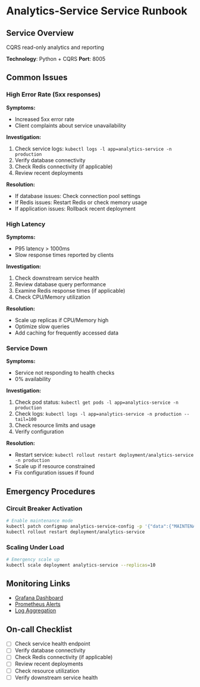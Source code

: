 # Analytics-Service Service Runbook

## Service Overview
CQRS read-only analytics and reporting

**Technology**: Python + CQRS
**Port**: 8005

## Common Issues

### High Error Rate (5xx responses)

**Symptoms:**
- Increased 5xx error rate
- Client complaints about service unavailability

**Investigation:**
1. Check service logs: `kubectl logs -l app=analytics-service -n production`
2. Verify database connectivity
3. Check Redis connectivity (if applicable)
4. Review recent deployments

**Resolution:**
- If database issues: Check connection pool settings
- If Redis issues: Restart Redis or check memory usage
- If application issues: Rollback recent deployment

### High Latency

**Symptoms:**
- P95 latency > 1000ms
- Slow response times reported by clients

**Investigation:**
1. Check downstream service health
2. Review database query performance
3. Examine Redis response times (if applicable)
4. Check CPU/Memory utilization

**Resolution:**
- Scale up replicas if CPU/Memory high
- Optimize slow queries
- Add caching for frequently accessed data

### Service Down

**Symptoms:**
- Service not responding to health checks
- 0% availability

**Investigation:**
1. Check pod status: `kubectl get pods -l app=analytics-service -n production`
2. Check logs: `kubectl logs -l app=analytics-service -n production --tail=100`
3. Check resource limits and usage
4. Verify configuration

**Resolution:**
- Restart service: `kubectl rollout restart deployment/analytics-service -n production`
- Scale up if resource constrained
- Fix configuration issues if found

## Emergency Procedures

### Circuit Breaker Activation
```bash
# Enable maintenance mode
kubectl patch configmap analytics-service-config -p '{"data":{"MAINTENANCE_MODE":"true"}}'
kubectl rollout restart deployment/analytics-service
```

### Scaling Under Load
```bash
# Emergency scale up
kubectl scale deployment analytics-service --replicas=10
```

## Monitoring Links
- [Grafana Dashboard](http://grafana.company.com/d/analytics-service)
- [Prometheus Alerts](http://prometheus.company.com/alerts)
- [Log Aggregation](http://logs.company.com/analytics-service)

## On-call Checklist
- [ ] Check service health endpoint
- [ ] Verify database connectivity
- [ ] Check Redis connectivity (if applicable)
- [ ] Review recent deployments
- [ ] Check resource utilization
- [ ] Verify downstream service health
